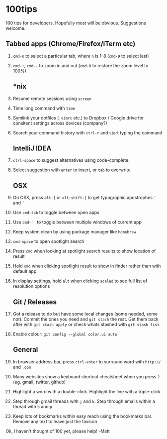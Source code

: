# 100tips

100 tips for developers. Hopefully most will be obvious. Suggestions welcome.

## Tabbed apps (Chrome/Firefox/iTerm etc)
1. `cmd-n` to select a particular tab, where `n` is 1-8 (`cmd-9` to select last)
1. `cmd-+`, `cmd--` to zoom in and out (`cmd-0` to restore the zoom level to 100%)
    
    ## *nix
1. Resume remote sessions using `screen`
1. Time long command with `time`
1. Symlink your dotfiles (`.vimrc` etc.) to Dropbox / Google drive for consitent settings across devices (company?)
1. Search your command history with `ctrl-r` and start typing the command

    ## IntelliJ IDEA
1. `ctrl-space` to suggest alternatives using code-complete.
1. Select suggestion with `enter` to insert, or `tab` to overwrite
 
    ## OSX
1. On OSX, press `alt-]` or `alt-shift-]` to get typographic apostrophes `‘` and `’`
1. Use `cmd-tab` to toggle between open apps
1. Use ``cmd-` `` to toggle between multiple windows of current app
1. Keep system clean by using package manager like `homebrew`
1. `cmd-space` to open spotlight search
1. Press `cmd` when looking at spotlight search results to show location of result
1. Hold `cmd` when clicking spotlight result to show in finder rather than with default app
1. In display settings, hold `alt` when clicking `scaled` to see full list of resolution options

    ## Git / Releases
1. Got a release to do but have some local changes (some needed, some not). Commit the ones you need and `git stash` the rest. Get them back after with `git stash apply` or check whats stashed with `git stash list`.
1. Enable colour: `git config --global color.ui auto`

    ## General
1. In browser address bar, press `ctrl-enter` to surround word with `http://` and `.com`
1. Many websites show a keyboard shortcut cheatsheet when you press `?` (eg. gmail, twitter, github)
1. Highlight a word with a double-click. Highlight the line with a triple-click
1. Step through gmail threads with `j` and `k`. Step through emails within a thread with `b` and `p`
1. Keep lots of bookmarks within easy reach using the bookmarks bar. Remove any text to leave just the favicon


Ok, I haven't thought of 100 yet, please help!
-Matt
